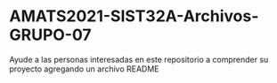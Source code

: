 # AMATS2021-SIST32A-Archivos-GRUPO-07

Ayude a las personas interesadas en este repositorio a comprender su proyecto agregando un archivo README
